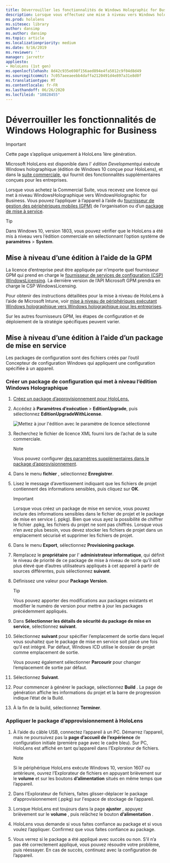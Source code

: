 ```yaml
---
title: Déverrouiller les fonctionnalités de Windows Holographic for Business
description: Lorsque vous effectuez une mise à niveau vers Windows holographique entreprise, HoloLens fournit des fonctionnalités supplémentaires conçues pour les entreprises.
ms.prod: hololens
ms.sitesec: library
author: dansimp
ms.author: dansimp
ms.topic: article
ms.localizationpriority: medium
ms.date: 9/16/2019
ms.reviewer: ''
manager: jarrettr
appliesto:
- HoloLens (1st gen)
ms.openlocfilehash: 8d42c935e698f156aed894e4fa5012c9f04d8d49
ms.sourcegitcommit: 7c057aeeaeebb4daffa2120491d4e897a31e8d0f
ms.translationtype: MT
ms.contentlocale: fr-FR
ms.lasthandoff: 06/26/2020
ms.locfileid: "10828455"
---
```

# Déverrouiller les fonctionnalités de Windows Holographic for Business

> [!IMPORTANT]
> Cette page s’applique uniquement à HoloLens 1ère génération.

Microsoft HoloLens est disponible dans l' *édition Development*qui exécute Windows holographique (édition de Windows 10 conçue pour HoloLens), et dans la [suite commerciale](hololens-commercial-features.md), qui fournit des fonctionnalités supplémentaires conçues pour les entreprises.

Lorsque vous achetez la Commercial Suite, vous recevez une licence qui met à niveau WindowsHolographique vers WindowsHolographic for Business. Vous pouvez l’appliquer à l’appareil à l’aide du [fournisseur de gestion des périphériques mobiles (GPM)](#edition-upgrade-by-using-mdm) de l’organisation ou d’un [package de mise à service](#edition-upgrade-by-using-a-provisioning-package).

> [!TIP]
> Dans Windows 10, version 1803, vous pouvez vérifier que le HoloLens a été mis à niveau vers l’édition commerciale en sélectionnant l’option système de **paramètres**  >  **System**.

## Mise à niveau d’une édition à l’aide de la GPM

La licence d’entreprise peut être appliquée par n’importe quel fournisseur GPM qui prend en charge le [fournisseur de services de configuration (CSP) WindowsLicensing](https://msdn.microsoft.com/library/windows/hardware/dn904983.aspx). La dernière version de l’API Microsoft GPM prendra en charge le CSP WindowsLicensing.

Pour obtenir des instructions détaillées pour la mise à niveau de HoloLens à l’aide de Microsoft Intune, voir [mise à niveau de périphériques exécutant Windows holographique vers Windows holographique pour les entreprises](https://docs.microsoft.com/intune/holographic-upgrade).

 Sur les autres fournisseurs GPM, les étapes de configuration et de déploiement de la stratégie spécifiques peuvent varier.

## Mise à niveau d’une édition à l’aide d’un package de mise en service

Les packages de configuration sont des fichiers créés par l’outil Concepteur de configuration Windows qui appliquent une configuration spécifiée à un appareil.

### Créer un package de configuration qui met à niveau l’édition Windows Holographique

1. [Créez un package d’approvisionnement pour HoloLens.](hololens-provisioning.md)
1. Accédez à **Paramètres d’exécution** > **EditionUpgrade**, puis sélectionnez **EditionUpgradeWithLicense**.

    ![Mettez à jour l'édition avec le paramètre de licence sélectionné](images/icd1.png)

1. Recherchez le fichier de licence XML fourni lors de l’achat de la suite commerciale.

    > [!NOTE]
    > Vous pouvez configurer [des paramètres supplémentaires dans le package d’approvisionnement](hololens-provisioning.md).

1. Dans le menu **fichier** , sélectionnez **Enregistrer**. 

1. Lisez le message d’avertissement indiquant que les fichiers de projet contiennent des informations sensibles, puis cliquez sur **OK**.

    > [!IMPORTANT]
    > Lorsque vous créez un package de mise en service, vous pouvez inclure des informations sensibles dans le fichier de projet et le package de mise en service (. ppkg). Bien que vous ayez la possibilité de chiffrer le fichier .ppkg, les fichiers du projet ne sont pas chiffrés. Lorsque vous n’en avez plus besoin, vous devez stocker les fichiers de projet dans un emplacement sécurisé et supprimer les fichiers de projet.

1. Dans le menu **Export**, sélectionnez **Provisioning package**.

1. Remplacez le **propriétaire** par l' **administrateur informatique**, qui définit le niveau de priorité de ce package de mise à niveau de sorte qu’il soit plus élevé que d’autres utilisateurs appliqués à cet appareil à partir de sources différentes, puis sélectionnez **suivant**.

1. Définissez une valeur pour **Package Version**.

    > [!TIP]
    > Vous pouvez apporter des modifications aux packages existants et modifier le numéro de version pour mettre à jour les packages précédemment appliqués.

1. Dans **Sélectionner les détails de sécurité du package de mise en service**, sélectionnez **suivant**.

1. Sélectionnez **suivant** pour spécifier l’emplacement de sortie dans lequel vous souhaitez que le package de mise en service soit placé une fois qu’il est intégré. Par défaut, Windows ICD utilise le dossier de projet comme emplacement de sortie.

    Vous pouvez également sélectionner **Parcourir** pour changer l’emplacement de sortie par défaut.

1. Sélectionnez **Suivant**.

1. Pour commencer à générer le package, sélectionnez **Build** . La page de génération affiche les informations du projet et la barre de progression indique l’état de la Build.

1. À la fin de la build, sélectionnez **Terminer**.

### Appliquer le package d’approvisionnement à HoloLens

1. À l’aide du câble USB, connectez l’appareil à un PC. Démarrez l’appareil, mais ne poursuivez pas la **page d’accueil de l’expérience** de configuration initiale (première page avec le cadre bleu). Sur PC, HoloLens est affiché en tant qu’appareil dans l’Explorateur de fichiers.

    > [!NOTE]
    > Si le périphérique HoloLens exécute Windows 10, version 1607 ou antérieure, ouvrez l’Explorateur de fichiers en appuyant brièvement sur le **volume** et sur les boutons **d’alimentation** situés en même temps que l’appareil.

1. Dans l’Explorateur de fichiers, faites glisser-déplacer le package d’approvisionnement (.ppkg) sur l'espace de stockage de l’appareil.

1. Lorsque HoloLens est toujours dans la page **ajuster** , appuyez brièvement sur le **volume** , puis relâchez le bouton **d’alimentation** .

1. HoloLens vous demande si vous faites confiance au package et si vous voulez l’appliquer. Confirmez que vous faites confiance au package.

1. Vous verrez si le package a été appliqué avec succès ou non. S’il n’a pas été correctement appliqué, vous pouvez résoudre votre problème, puis réessayer. En cas de succès, continuez avec la configuration de l’appareil.
